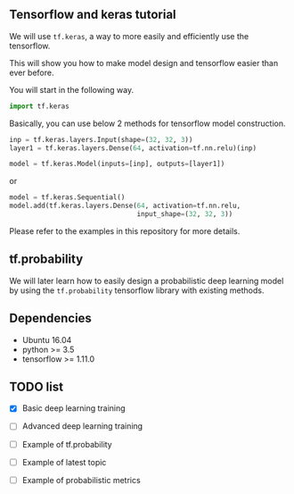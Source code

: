 ## Tensorflow and keras tutorial

We will use `tf.keras`, a way to more easily and efficiently use the tensorflow. 

This will show you how to make model design and tensorflow easier than ever before.

You will start in the following way.

```python
import tf.keras

```

Basically, you can use below 2 methods for tensorflow model construction.

```python
inp = tf.keras.layers.Input(shape=(32, 32, 3))
layer1 = tf.keras.layers.Dense(64, activation=tf.nn.relu)(inp)

model = tf.keras.Model(inputs=[inp], outputs=[layer1])

```

or

```python
model = tf.keras.Sequential()
model.add(tf.keras.layers.Dense(64, activation=tf.nn.relu,
                                input_shape=(32, 32, 3))

```

Please refer to the examples in this repository for more details.


## tf.probability

We will later learn how to easily design a probabilistic deep learning model by using the `tf.probability` tensorflow library with existing methods.


## Dependencies

* Ubuntu 16.04
* python >= 3.5 
* tensorflow >= 1.11.0


## TODO list

- [x] Basic deep learning training
- [ ] Advanced deep learning training
- [ ] Example of tf.probability
- [ ] Example of latest topic
- [ ] Example of probabilistic metrics

